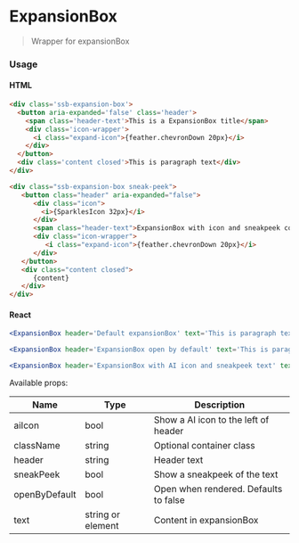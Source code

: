 # ExpansionBox

> Wrapper for expansionBox

### Usage

#### HTML

```html Default
<div class='ssb-expansion-box'>
  <button aria-expanded='false' class='header'>
    <span class='header-text'>This is a ExpansionBox title</span>
    <div class='icon-wrapper'>
      <i class="expand-icon">{feather.chevronDown 20px}</i>
    </div>
  </button>
  <div class='content closed'>This is paragraph text</div>
</div>
```

```html SneakPeek and aiIcon
<div class="ssb-expansion-box sneak-peek">
   <button class="header" aria-expanded="false">
      <div class="icon">
        <i>{SparklesIcon 32px}</i>
      </div>
      <span class="header-text">ExpansionBox with icon and sneakpeek content</span>
      <div class="icon-wrapper">
         <i class="expand-icon">{feather.chevronDown 20px}</i>
      </div>
   </button>
   <div class="content closed">
      {content}
   </div>
</div>
```

#### React

```jsx harmony
<ExpansionBox header='Default expansionBox' text='This is paragraph text which explains the expansionBox' />

<ExpansionBox header='ExpansionBox open by default' text='This is paragraph text which explains the expansionBox' openByDefault />

<ExpansionBox header='ExpansionBox with AI icon and sneakpeek text' text='This is paragraph text which explains the expansionBox' aiIcon sneakPeek />
```

Available props:

| Name          | Type              | Description                                                    |
| ------------- | ----------------- | -------------------------------------------------------------  |
| aiIcon        | bool              | Show a AI icon to the left of header                           |
| className     | string            | Optional container class                                       |
| header        | string            | Header text                                                    |
| sneakPeek     | bool              | Show a sneakpeek of the text                                   |
| openByDefault | bool              | Open when rendered. Defaults to false                          |
| text          | string or element | Content in expansionBox                                        |


